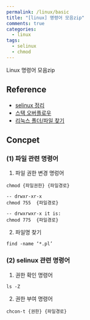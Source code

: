 ```yaml
---
permalink: /linux/basic
title: "[linux] 명령어 모음zip"
comments: true
categories:
  - linux
tags:
  - selinux
  - chmod
---
```


Linux 명령어 모음zip

## Reference

- [selinux 정리](https://itzone.tistory.com/646) 
- [스택 오버플로우](https://unix.stackexchange.com/questions/184413/how-to-set-the-permission-drwxr-xr-x-to-other-folders) 
- [리눅스 폴더/파일 찾기](http://javakorean.com/%EB%A6%AC%EB%88%85%EC%8A%A4-%ED%8F%B4%EB%8D%94%ED%8C%8C%EC%9D%BC-%EC%B0%BE%EA%B8%B0/)


## Concpet

### (1) 파일 관련 명령어

1) 파일 권한 변경 명렁어
```
chmod {파일권한} {파일경로}

-- drwxr-xr-x
chmod 755  {파일경로}

-- drwxrwxr-x it is:
chmod 775  {파일경로}
```

2) 파일명 찾기 
```
find -name ‘*.pl’
```



### (2) selinux 관련 명령어

1) 권한 확인 명령어 
```
ls -Z
```

2) 권한 부여 명령어 
```
chcon-t {권한} {파일경로}
```

